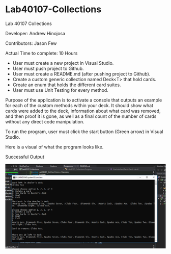 # Lab40107-Collections

Lab 40107 Collections

Developer: Andrew Hinojosa

Contributors: Jason Few


Actual Time to complete: 10 Hours

* User must create a new project in Visual Studio. 
* User must push project to Github.
* User must create a README.md (after pushing project to Github).
* Create a custom generic collection named Deck\<T> that hold cards.
* Create an enum that holds the different card suites.
* User must use Unit Testing for every method.

Purpose of the application is to activate a console that outputs an example for each of the custom methods within your deck. It should show what cards were added to the deck, information about what card was removed, and then proof it is gone, as well as a final count of the number of cards without any direct code manipulation.

To run the program, user must click the start button (Green arrow) in Visual Studio.

Here is a visual of what the program looks like.

Successful Output

![Lab40107](https://github.com/drewsview34/Lab40107-Collections/blob/master/Collections.PNG)
